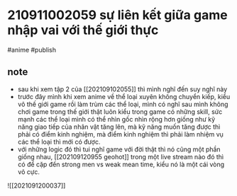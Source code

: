 # 210911002059 sự liên kết giữa game nhập vai với thế giới thực

#anime #publish

## note

- sau khi xem tập 2 của [[202109102055]] thì mình nghĩ đến suy nghĩ này
- trước đây mình khi xem anime về thể loại xuyên không chuyển kiếp, kiểu vô thế giới game rồi làm trùm các thể loại, mình có nghĩ sau mình không chơi game trong thế giới thật luôn kiểu trong game có những skill, sức mạnh các thể loại mình có thể nhìn gốc nhìn rộng hơn giống như kỹ năng giao tiếp của nhân vật tăng lên, mà kỹ năng muốn tăng được thì phải có điểm kinh nghiệm, mà điểm kinh nghiệm thì phải làm nhiệm vụ các thể loại thì mới có được.
- với những logic đó thì tui nghĩ game với đời thật thì nó cũng một phần giống nhau, [[202109120955 geohot]] trong một live stream nào đó thì có để cặp đến strong men vs weak mean time, kiểu nó là một cái vòng vô cực.

![[2021091200037]]
